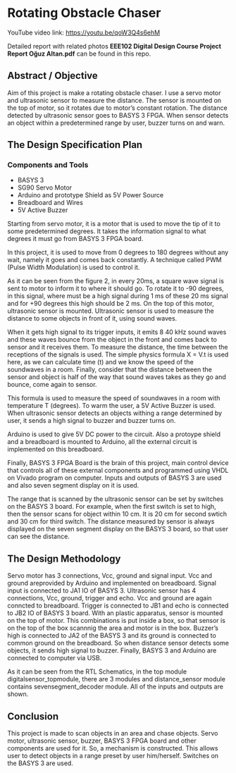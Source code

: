 # Rotating Obstacle Chaser

YouTube video link: 
https://youtu.be/qoW3Q4s6ehM

Detailed report with related photos **EEE102 Digital Design Course Project Report Oğuz Altan.pdf** can be found in this repo. 

## Abstract / Objective
Aim of this project is make a rotating obstacle chaser. I use a servo motor and ultrasonic sensor 
to measure the distance. The sensor is mounted on the top of motor, so it rotates due to motor’s 
constant rotation. The distance detected by ultrasonic sensor goes to BASYS 3 FPGA. When sensor 
detects an object within a predetermined range by user, buzzer turns on and warn. 

## The Design Specification Plan
### Components and Tools

- BASYS 3
- SG90 Servo Motor
- Arduino and prototype Shield as 5V Power Source
- Breadboard and Wires
- 5V Active Buzzer

Starting from servo motor, it is a motor that is used to move the tip of it to some predetermined 
degrees. It takes the information signal to what degrees it must go from BASYS 3 FPGA board. 

In this project, it is used to move from 0 degrees to 180 degrees without any wait, namely it goes 
and comes back constantly. A technique called PWM (Pulse Width Modulation) is used to control 
it. 

As it can be seen from the figure 2, in every 20ms, a square wave signal is sent to motor to inform 
it to where it should go. To rotate it to -90 degrees, in this signal, where must be a high signal 
during 1 ms of these 20 ms signal and for +90 degrees this high should be 2 ms. 
On the top of this motor, ultrasonic sensor is mounted. Ultrasonic sensor is used to measure the 
distance to some objects in front of it, using sound waves.

When it gets high signal to its trigger inputs, it emits 8 40 kHz sound waves and these waves 
bounce from the object in the front and comes back to sensor and it receives them. To measure 
the distance, the time between the receptions of the signals is used. The simple physics formula 
X = V.t is used here, as we can calculate time (t) and we know the speed of the soundwaves in a 
room. 
Finally, consider that the distance between the sensor and object is half of the way that sound 
waves takes as they go and bounce, come again to sensor.

This formula is used to measure the speed of soundwaves in a room with temperature T (degrees).
To warm the user, a 5V Active Buzzer is used. When ultrasonic sensor detects an objects withing 
a range determined by user, it sends a high signal to buzzer and buzzer turns on.

Arduino is used to give 5V DC power to the circuit. Also a protoype shield and a breadboard is 
mounted to Arduino, all the external circuit is implemented on this breadboard.

Finally, BASYS 3 FPGA Board is the brain of this project, main control device that controls all of 
these external components and programmed using VHDL on Vivado program on computer. 
Inputs and outputs of BASYS 3 are used and also seven segment display on it is used.

The range that is scanned by the ultrasonic sensor can be set by switches on the BASYS 3 board. 
For example, when the first switch is set to high, then the sensor scans for object within 10 cm. It 
is 20 cm for second swtich and 30 cm for third switch. The distance measured by sensor is always 
displayed on the seven segment display on the BASYS 3 board, so that user can see the distance. 

## The Design Methodology
Servo motor has 3 connections, Vcc, ground and signal input. Vcc and ground areprovided by 
Arduino and implemented on breadboard. Signal input is connected to JA1 IO of BASYS 3. 
Ultrasonic sensor has 4 connections, Vcc, ground, trigger and echo. Vcc and ground are again 
conncted to breadboard. Trigger is connected to JB1 and echo is connected to JB2 IO of BASYS 3 
board. With an plastic apparatus, sensor is mounted on the top of motor. This combinations is 
put inside a box, so that sensor is on the top of the box scannnig the area and motor is in the box. 
Buzzer’s high is connected to JA2 of the BASYS 3 and its ground is connected to common ground 
on the breadboard. So when distance sensor detects some objects, it sends high signal to buzzer. 
Finally, BASYS 3 and Arduino are connected to computer via USB. 

As it can be seen from the RTL Schematics, in the top module digitalsensor_topmodule, there 
are 3 modules and distance_sensor module contains sevensegment_decoder module. All of the 
inputs and outputs are shown. 

## Conclusion
This project is made to scan objects in an area and chase objects. Servo motor, ultrasonic 
sensor, buzzer, BASYS 3 FPGA board and other components are used for it. So, a mechanism is 
constructed. This allows user to detect objects in a range preset by user him/herself. Switches 
on the BASYS 3 are used. 
